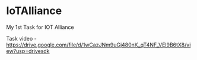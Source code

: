 # IoTAlliance
My 1st Task for IOT Alliance

Task video - https://drive.google.com/file/d/1wCazJNm9uGj480nK_qT4NF_VEl9B6tX8/view?usp=drivesdk
